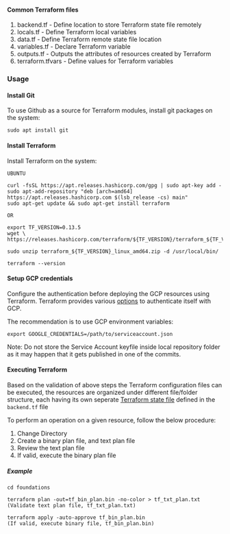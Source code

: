 #### Common Terraform files
1. backend.tf - Define location to store Terraform state file remotely
2. locals.tf - Define Terraform local variables
3. data.tf - Define Terraform remote state file location
4. variables.tf - Declare Terraform variable
5. outputs.tf - Outputs the attributes of resources created by Terraform
6. terraform.tfvars - Define values for Terraform variables

### Usage
#### Install Git
To use Github as a source for Terraform modules, install git packages on the system:
```
sudo apt install git
```
#### Install Terraform
Install Terraform on the system:
```
UBUNTU

curl -fsSL https://apt.releases.hashicorp.com/gpg | sudo apt-key add -
sudo apt-add-repository "deb [arch=amd64] https://apt.releases.hashicorp.com $(lsb_release -cs) main"
sudo apt-get update && sudo apt-get install terraform

OR

export TF_VERSION=0.13.5
wget \
https://releases.hashicorp.com/terraform/${TF_VERSION}/terraform_${TF_VERSION}_linux_amd64.zip

sudo unzip terraform_${TF_VERSION}_linux_amd64.zip -d /usr/local/bin/

terraform --version
```
#### Setup GCP credentials
Configure the authentication before deploying the GCP resources using Terraform. Terraform provides various [options](https://www.terraform.io/docs/providers/google/guides/provider_reference.html#full-reference) to authenticate itself with GCP.

The recommendation is to use GCP environment variables:

```
export GOOGLE_CREDENTIALS=/path/to/serviceaccount.json
```

Note: Do not store the Service Account keyfile inside local repository folder as it may happen that it gets published in one of the commits.

#### Executing Terraform
Based on the validation of above steps the Terraform configuration files can be executed, the resources are organized under different file/folder structure, each having its own seperate [Terraform state file](https://www.terraform.io/docs/state/index.html) defined in the `backend.tf` file

To perform an operation on a given resource, follow the below procedure:
1. Change Directory
2. Create a binary plan file, and text plan file
3. Review the text plan file
4. If valid, execute the binary plan file

##### Example
```
cd foundations

terraform plan -out=tf_bin_plan.bin -no-color > tf_txt_plan.txt
(Validate text plan file, tf_txt_plan.txt)

terraform apply -auto-approve tf_bin_plan.bin
(If valid, execute binary file, tf_bin_plan.bin)
```
